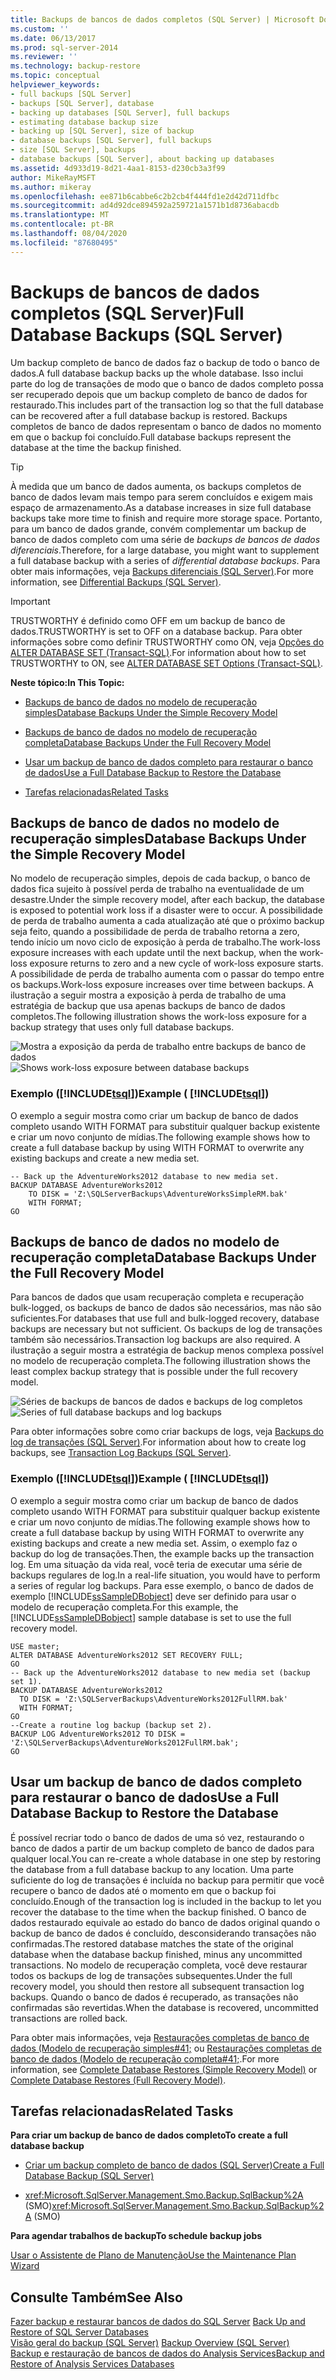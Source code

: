 ```yaml
---
title: Backups de bancos de dados completos (SQL Server) | Microsoft Docs
ms.custom: ''
ms.date: 06/13/2017
ms.prod: sql-server-2014
ms.reviewer: ''
ms.technology: backup-restore
ms.topic: conceptual
helpviewer_keywords:
- full backups [SQL Server]
- backups [SQL Server], database
- backing up databases [SQL Server], full backups
- estimating database backup size
- backing up [SQL Server], size of backup
- database backups [SQL Server], full backups
- size [SQL Server], backups
- database backups [SQL Server], about backing up databases
ms.assetid: 4d933d19-8d21-4aa1-8153-d230cb3a3f99
author: MikeRayMSFT
ms.author: mikeray
ms.openlocfilehash: ee871b6cabbe6c2b2cb4f444fd1e2d42d711dfbc
ms.sourcegitcommit: ad4d92dce894592a259721a1571b1d8736abacdb
ms.translationtype: MT
ms.contentlocale: pt-BR
ms.lasthandoff: 08/04/2020
ms.locfileid: "87680495"
---
```

# <a name="full-database-backups-sql-server"></a><span data-ttu-id="40d18-102">Backups de bancos de dados completos (SQL Server)</span><span class="sxs-lookup"><span data-stu-id="40d18-102">Full Database Backups (SQL Server)</span></span>
  <span data-ttu-id="40d18-103">Um backup completo de banco de dados faz o backup de todo o banco de dados.</span><span class="sxs-lookup"><span data-stu-id="40d18-103">A full database backup backs up the whole database.</span></span> <span data-ttu-id="40d18-104">Isso inclui parte do log de transações de modo que o banco de dados completo possa ser recuperado depois que um backup completo de banco de dados for restaurado.</span><span class="sxs-lookup"><span data-stu-id="40d18-104">This includes part of the transaction log so that the full database can be recovered after a full database backup is restored.</span></span> <span data-ttu-id="40d18-105">Backups completos de banco de dados representam o banco de dados no momento em que o backup foi concluído.</span><span class="sxs-lookup"><span data-stu-id="40d18-105">Full database backups represent the database at the time the backup finished.</span></span>  
  
> [!TIP]  
>  <span data-ttu-id="40d18-106">À medida que um banco de dados aumenta, os backups completos de banco de dados levam mais tempo para serem concluídos e exigem mais espaço de armazenamento.</span><span class="sxs-lookup"><span data-stu-id="40d18-106">As a database increases in size full database backups take more time to finish and require more storage space.</span></span> <span data-ttu-id="40d18-107">Portanto, para um banco de dados grande, convém complementar um backup de banco de dados completo com uma série de *backups de bancos de dados diferenciais*.</span><span class="sxs-lookup"><span data-stu-id="40d18-107">Therefore, for a large database, you might want to supplement a full database backup with a series of *differential database backups*.</span></span> <span data-ttu-id="40d18-108">Para obter mais informações, veja [Backups diferenciais &#40;SQL Server&#41;](differential-backups-sql-server.md).</span><span class="sxs-lookup"><span data-stu-id="40d18-108">For more information, see [Differential Backups &#40;SQL Server&#41;](differential-backups-sql-server.md).</span></span>  
  
> [!IMPORTANT]  
>  <span data-ttu-id="40d18-109">TRUSTWORTHY é definido como OFF em um backup de banco de dados.</span><span class="sxs-lookup"><span data-stu-id="40d18-109">TRUSTWORTHY is set to OFF on a database backup.</span></span> <span data-ttu-id="40d18-110">Para obter informações sobre como definir TRUSTWORTHY como ON, veja [Opções do ALTER DATABASE SET &#40;Transact-SQL&#41;](/sql/t-sql/statements/alter-database-transact-sql-set-options).</span><span class="sxs-lookup"><span data-stu-id="40d18-110">For information about how to set TRUSTWORTHY to ON, see [ALTER DATABASE SET Options &#40;Transact-SQL&#41;](/sql/t-sql/statements/alter-database-transact-sql-set-options).</span></span>  
  
 <span data-ttu-id="40d18-111">**Neste tópico:**</span><span class="sxs-lookup"><span data-stu-id="40d18-111">**In This Topic:**</span></span>  
  
-   [<span data-ttu-id="40d18-112">Backups de banco de dados no modelo de recuperação simples</span><span class="sxs-lookup"><span data-stu-id="40d18-112">Database Backups Under the Simple Recovery Model</span></span>](#DbBuRMs)  
  
-   [<span data-ttu-id="40d18-113">Backups de banco de dados no modelo de recuperação completa</span><span class="sxs-lookup"><span data-stu-id="40d18-113">Database Backups Under the Full Recovery Model</span></span>](#DbBuRMf)  
  
-   [<span data-ttu-id="40d18-114">Usar um backup de banco de dados completo para restaurar o banco de dados</span><span class="sxs-lookup"><span data-stu-id="40d18-114">Use a Full Database Backup to Restore the Database</span></span>](#RestoreDbBu)  
  
-   [<span data-ttu-id="40d18-115">Tarefas relacionadas</span><span class="sxs-lookup"><span data-stu-id="40d18-115">Related Tasks</span></span>](#RelatedTasks)  
  
##  <a name="database-backups-under-the-simple-recovery-model"></a><a name="DbBuRMs"></a> <span data-ttu-id="40d18-116">Backups de banco de dados no modelo de recuperação simples</span><span class="sxs-lookup"><span data-stu-id="40d18-116">Database Backups Under the Simple Recovery Model</span></span>  
 <span data-ttu-id="40d18-117">No modelo de recuperação simples, depois de cada backup, o banco de dados fica sujeito à possível perda de trabalho na eventualidade de um desastre.</span><span class="sxs-lookup"><span data-stu-id="40d18-117">Under the simple recovery model, after each backup, the database is exposed to potential work loss if a disaster were to occur.</span></span> <span data-ttu-id="40d18-118">A possibilidade de perda de trabalho aumenta a cada atualização até que o próximo backup seja feito, quando a possibilidade de perda de trabalho retorna a zero, tendo início um novo ciclo de exposição à perda de trabalho.</span><span class="sxs-lookup"><span data-stu-id="40d18-118">The work-loss exposure increases with each update until the next backup, when the work-loss exposure returns to zero and a new cycle of work-loss exposure starts.</span></span> <span data-ttu-id="40d18-119">A possibilidade de perda de trabalho aumenta com o passar do tempo entre os backups.</span><span class="sxs-lookup"><span data-stu-id="40d18-119">Work-loss exposure increases over time between backups.</span></span> <span data-ttu-id="40d18-120">A ilustração a seguir mostra a exposição à perda de trabalho de uma estratégia de backup que usa apenas backups de banco de dados completos.</span><span class="sxs-lookup"><span data-stu-id="40d18-120">The following illustration shows the work-loss exposure for a backup strategy that uses only full database backups.</span></span>  
  
 <span data-ttu-id="40d18-121">![Mostra a exposição da perda de trabalho entre backups de banco de dados](../../database-engine/media/bnr-rmsimple-1-fulldb-backups.gif "Mostra a exposição da perda de trabalho entre backups de banco de dados")</span><span class="sxs-lookup"><span data-stu-id="40d18-121">![Shows work-loss exposure between database backups](../../database-engine/media/bnr-rmsimple-1-fulldb-backups.gif "Shows work-loss exposure between database backups")</span></span>  
  
### <a name="example--tsql"></a><span data-ttu-id="40d18-122">Exemplo ([!INCLUDE[tsql](../../../includes/tsql-md.md)])</span><span class="sxs-lookup"><span data-stu-id="40d18-122">Example ( [!INCLUDE[tsql](../../../includes/tsql-md.md)])</span></span>  
 <span data-ttu-id="40d18-123">O exemplo a seguir mostra como criar um backup de banco de dados completo usando WITH FORMAT para substituir qualquer backup existente e criar um novo conjunto de mídias.</span><span class="sxs-lookup"><span data-stu-id="40d18-123">The following example shows how to create a full database backup by using WITH FORMAT to overwrite any existing backups and create a new media set.</span></span>  
  
```  
-- Back up the AdventureWorks2012 database to new media set.  
BACKUP DATABASE AdventureWorks2012  
    TO DISK = 'Z:\SQLServerBackups\AdventureWorksSimpleRM.bak'   
    WITH FORMAT;  
GO  
```  
  
##  <a name="database-backups-under-the-full-recovery-model"></a><a name="DbBuRMf"></a> <span data-ttu-id="40d18-124">Backups de banco de dados no modelo de recuperação completa</span><span class="sxs-lookup"><span data-stu-id="40d18-124">Database Backups Under the Full Recovery Model</span></span>  
 <span data-ttu-id="40d18-125">Para bancos de dados que usam recuperação completa e recuperação bulk-logged, os backups de banco de dados são necessários, mas não são suficientes.</span><span class="sxs-lookup"><span data-stu-id="40d18-125">For databases that use full and bulk-logged recovery, database backups are necessary but not sufficient.</span></span> <span data-ttu-id="40d18-126">Os backups de log de transações também são necessários.</span><span class="sxs-lookup"><span data-stu-id="40d18-126">Transaction log backups are also required.</span></span> <span data-ttu-id="40d18-127">A ilustração a seguir mostra a estratégia de backup menos complexa possível no modelo de recuperação completa.</span><span class="sxs-lookup"><span data-stu-id="40d18-127">The following illustration shows the least complex backup strategy that is possible under the full recovery model.</span></span>  
  
 <span data-ttu-id="40d18-128">![Séries de backups de bancos de dados e backups de log completos](../../database-engine/media/bnr-rmfull-1-fulldb-log-backups.gif "Séries de backups de bancos de dados e backups de log completos")</span><span class="sxs-lookup"><span data-stu-id="40d18-128">![Series of full database backups and log backups](../../database-engine/media/bnr-rmfull-1-fulldb-log-backups.gif "Series of full database backups and log backups")</span></span>  
  
 <span data-ttu-id="40d18-129">Para obter informações sobre como criar backups de logs, veja [Backups do log de transações &#40;SQL Server&#41;](transaction-log-backups-sql-server.md).</span><span class="sxs-lookup"><span data-stu-id="40d18-129">For information about how to create log backups, see [Transaction Log Backups &#40;SQL Server&#41;](transaction-log-backups-sql-server.md).</span></span>  
  
### <a name="example--tsql"></a><span data-ttu-id="40d18-130">Exemplo ([!INCLUDE[tsql](../../../includes/tsql-md.md)])</span><span class="sxs-lookup"><span data-stu-id="40d18-130">Example ( [!INCLUDE[tsql](../../../includes/tsql-md.md)])</span></span>  
 <span data-ttu-id="40d18-131">O exemplo a seguir mostra como criar um backup de banco de dados completo usando WITH FORMAT para substituir qualquer backup existente e criar um novo conjunto de mídias.</span><span class="sxs-lookup"><span data-stu-id="40d18-131">The following example shows how to create a full database backup by using WITH FORMAT to overwrite any existing backups and create a new media set.</span></span> <span data-ttu-id="40d18-132">Assim, o exemplo faz o backup do log de transações.</span><span class="sxs-lookup"><span data-stu-id="40d18-132">Then, the example backs up the transaction log.</span></span> <span data-ttu-id="40d18-133">Em uma situação da vida real, você teria de executar uma série de backups regulares de log.</span><span class="sxs-lookup"><span data-stu-id="40d18-133">In a real-life situation, you would have to perform a series of regular log backups.</span></span> <span data-ttu-id="40d18-134">Para esse exemplo, o banco de dados de exemplo [!INCLUDE[ssSampleDBobject](../../includes/sssampledbobject-md.md)] deve ser definido para usar o modelo de recuperação completa.</span><span class="sxs-lookup"><span data-stu-id="40d18-134">For this example, the [!INCLUDE[ssSampleDBobject](../../includes/sssampledbobject-md.md)] sample database is set to use the full recovery model.</span></span>  
  
```  
USE master;  
ALTER DATABASE AdventureWorks2012 SET RECOVERY FULL;  
GO  
-- Back up the AdventureWorks2012 database to new media set (backup set 1).  
BACKUP DATABASE AdventureWorks2012  
  TO DISK = 'Z:\SQLServerBackups\AdventureWorks2012FullRM.bak'   
  WITH FORMAT;  
GO  
--Create a routine log backup (backup set 2).  
BACKUP LOG AdventureWorks2012 TO DISK = 'Z:\SQLServerBackups\AdventureWorks2012FullRM.bak';  
GO  
```  
  
##  <a name="use-a-full-database-backup-to-restore-the-database"></a><a name="RestoreDbBu"></a> <span data-ttu-id="40d18-135">Usar um backup de banco de dados completo para restaurar o banco de dados</span><span class="sxs-lookup"><span data-stu-id="40d18-135">Use a Full Database Backup to Restore the Database</span></span>  
 <span data-ttu-id="40d18-136">É possível recriar todo o banco de dados de uma só vez, restaurando o banco de dados a partir de um backup completo de banco de dados para qualquer local.</span><span class="sxs-lookup"><span data-stu-id="40d18-136">You can re-create a whole database in one step by restoring the database from a full database backup to any location.</span></span> <span data-ttu-id="40d18-137">Uma parte suficiente do log de transações é incluída no backup para permitir que você recupere o banco de dados até o momento em que o backup foi concluído.</span><span class="sxs-lookup"><span data-stu-id="40d18-137">Enough of the transaction log is included in the backup to let you recover the database to the time when the backup finished.</span></span> <span data-ttu-id="40d18-138">O banco de dados restaurado equivale ao estado do banco de dados original quando o backup de banco de dados é concluído, desconsiderando transações não confirmadas.</span><span class="sxs-lookup"><span data-stu-id="40d18-138">The restored database matches the state of the original database when the database backup finished, minus any uncommitted transactions.</span></span> <span data-ttu-id="40d18-139">No modelo de recuperação completa, você deve restaurar todos os backups de log de transações subsequentes.</span><span class="sxs-lookup"><span data-stu-id="40d18-139">Under the full recovery model, you should then restore all subsequent transaction log backups.</span></span> <span data-ttu-id="40d18-140">Quando o banco de dados é recuperado, as transações não confirmadas são revertidas.</span><span class="sxs-lookup"><span data-stu-id="40d18-140">When the database is recovered, uncommitted transactions are rolled back.</span></span>  
  
 <span data-ttu-id="40d18-141">Para obter mais informações, veja [Restaurações completas de banco de dados &#40;Modelo de recuperação simples#41;](complete-database-restores-simple-recovery-model.md) ou [Restaurações completas de banco de dados &#40;Modelo de recuperação completa#41;](complete-database-restores-full-recovery-model.md).</span><span class="sxs-lookup"><span data-stu-id="40d18-141">For more information, see [Complete Database Restores &#40;Simple Recovery Model&#41;](complete-database-restores-simple-recovery-model.md) or [Complete Database Restores &#40;Full Recovery Model&#41;](complete-database-restores-full-recovery-model.md).</span></span>  
  
##  <a name="related-tasks"></a><a name="RelatedTasks"></a> <span data-ttu-id="40d18-142">Tarefas relacionadas</span><span class="sxs-lookup"><span data-stu-id="40d18-142">Related Tasks</span></span>  
 <span data-ttu-id="40d18-143">**Para criar um backup de banco de dados completo**</span><span class="sxs-lookup"><span data-stu-id="40d18-143">**To create a full database backup**</span></span>  
  
-   [<span data-ttu-id="40d18-144">Criar um backup completo de banco de dados &#40;SQL Server&#41;</span><span class="sxs-lookup"><span data-stu-id="40d18-144">Create a Full Database Backup &#40;SQL Server&#41;</span></span>](create-a-full-database-backup-sql-server.md)  
  
-   <span data-ttu-id="40d18-145"><xref:Microsoft.SqlServer.Management.Smo.Backup.SqlBackup%2A> (SMO)</span><span class="sxs-lookup"><span data-stu-id="40d18-145"><xref:Microsoft.SqlServer.Management.Smo.Backup.SqlBackup%2A> (SMO)</span></span>  
  
 <span data-ttu-id="40d18-146">**Para agendar trabalhos de backup**</span><span class="sxs-lookup"><span data-stu-id="40d18-146">**To schedule backup jobs**</span></span>  
  
 [<span data-ttu-id="40d18-147">Usar o Assistente de Plano de Manutenção</span><span class="sxs-lookup"><span data-stu-id="40d18-147">Use the Maintenance Plan Wizard</span></span>](../maintenance-plans/use-the-maintenance-plan-wizard.md)  
  
## <a name="see-also"></a><span data-ttu-id="40d18-148">Consulte Também</span><span class="sxs-lookup"><span data-stu-id="40d18-148">See Also</span></span>  
 <span data-ttu-id="40d18-149">[Fazer backup e restaurar bancos de dados do SQL Server](back-up-and-restore-of-sql-server-databases.md) </span><span class="sxs-lookup"><span data-stu-id="40d18-149">[Back Up and Restore of SQL Server Databases](back-up-and-restore-of-sql-server-databases.md) </span></span>  
 <span data-ttu-id="40d18-150">[Visão geral do backup &#40;SQL Server&#41;](backup-overview-sql-server.md) </span><span class="sxs-lookup"><span data-stu-id="40d18-150">[Backup Overview &#40;SQL Server&#41;](backup-overview-sql-server.md) </span></span>  
 [<span data-ttu-id="40d18-151">Backup e restauração de bancos de dados do Analysis Services</span><span class="sxs-lookup"><span data-stu-id="40d18-151">Backup and Restore of Analysis Services Databases</span></span>](https://docs.microsoft.com/analysis-services/multidimensional-models/backup-and-restore-of-analysis-services-databases)  
  
  
